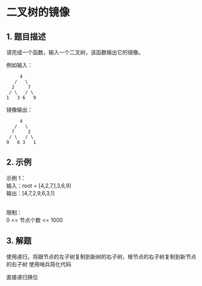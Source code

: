 # 二叉树的镜像

## 1. 题目描述
请完成一个函数，输入一个二叉树，该函数输出它的镜像。  

例如输入：
```
     4
   /   \
  2     7
 / \   / \
1   3 6   9
```

镜像输出：
```
     4
   /   \
  7     2
 / \   / \
9   6 3   1
```

## 2. 示例

示例 1：  
输入：root = [4,2,7,1,3,6,9]    
输出：[4,7,2,9,6,3,1]  
 

限制：  
0 <= 节点个数 <= 1000

## 3. 解题
使用递归，将跟节点的左子树复制到新树的右子树，根节点的右子树复制到新节点的右子树
使用哨兵简化代码

直接递归换位

